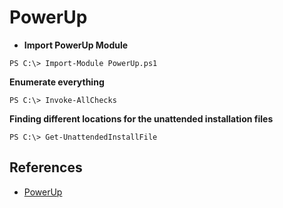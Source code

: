 # PowerUp

- **Import PowerUp Module**

`PS C:\> Import-Module PowerUp.ps1`

**Enumerate everything**

`PS C:\> Invoke-AllChecks`

**Finding different locations for the unattended installation files**

`PS C:\> Get-UnattendedInstallFile`

## References

- [PowerUp](https://github.com/PowerShellMafia/PowerSploit/tree/master/Privesc)